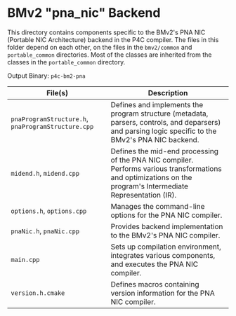 # BMv2 "pna_nic" Backend

This directory contains components specific to the BMv2's PNA NIC (Portable NIC Architecture) backend in the P4C compiler. The files in this folder depend on each other, on the files in the `bmv2/common` and  `portable_common` directories. Most of the classes are inherited from the classes in the `portable_common` directory.

Output Binary: `p4c-bm2-pna`

| File(s)                      | Description |
|------------------------------|-------------|
| `pnaProgramStructure.h`, `pnaProgramStructure.cpp` | Defines and implements the program structure (metadata, parsers, controls, and deparsers) and parsing logic specific to the BMv2's PNA NIC backend. |
| `midend.h`, `midend.cpp`     | Defines the mid-end processing of the PNA NIC compiler. Performs various transformations and optimizations on the program's Intermediate Representation (IR). |
| `options.h`, `options.cpp`   | Manages the command-line options for the PNA NIC compiler. |
| `pnaNic.h`, `pnaNic.cpp`     | Provides backend implementation to the BMv2's PNA NIC compiler. |
| `main.cpp`                   | Sets up compilation environment, integrates various components, and executes the PNA NIC compiler. |
| `version.h.cmake`            | Defines macros containing version information for the PNA NIC compiler. |
